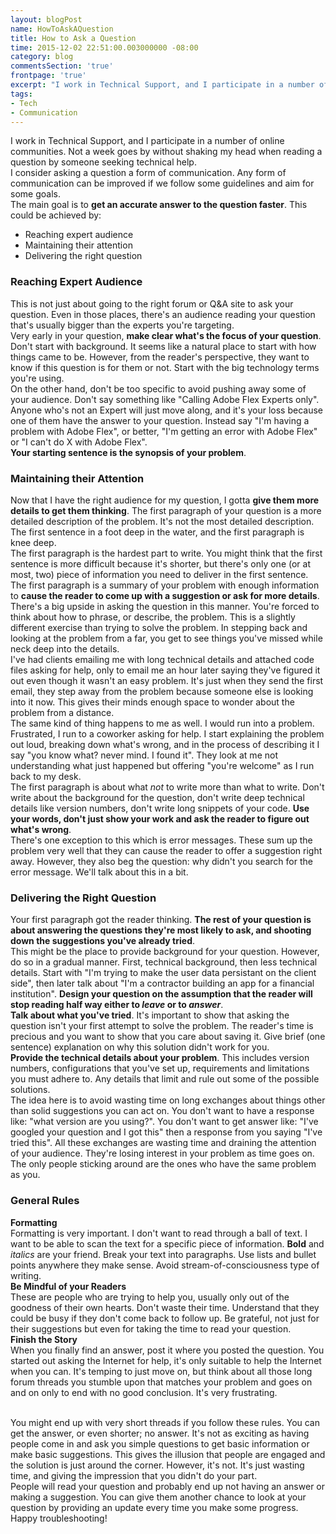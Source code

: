 ```yaml
---
layout: blogPost
name: HowToAskAQuestion
title: How to Ask a Question
time: 2015-12-02 22:51:00.003000000 -08:00
category: blog
commentsSection: 'true'
frontpage: 'true'
excerpt: "I work in Technical Support, and I participate in a number of online communities and not a week passes by without shaking my head when reading a question by someone seeking technical help."
tags: 
- Tech
- Communication
---
```


I work in Technical Support, and I participate in a number of online communities. Not a week goes by without shaking my head when reading a question by someone seeking technical help.  
I consider asking a question a form of communication. Any form of communication can be improved if we follow some guidelines and aim for some goals.  
The main goal is to **get an accurate answer to the question faster**. This could be achieved by:  
- Reaching expert audience  
- Maintaining their attention  
- Delivering the right question  

### Reaching Expert Audience
This is not just about going to the right forum or Q&A site to ask your question. Even in those places, there's an audience reading your question that's usually bigger than the experts you're targeting.  
Very early in your question, **make clear what's the focus of your question**. Don't start with background. It seems like a natural place to start with how things came to be. However, from the reader's perspective, they want to know if this question is for them or not. Start with the big technology terms you're using.  
On the other hand, don't be too specific to avoid pushing away some of your audience. Don't say something like "Calling Adobe Flex Experts only". Anyone who's not an Expert will just move along, and it's your loss because one of them have the answer to your question. Instead say "I'm having a problem with Adobe Flex", or better, "I'm getting an error with Adobe Flex" or "I can't do X with Adobe Flex".  
**Your starting sentence is the synopsis of your problem**.  

### Maintaining their Attention
Now that I have the right audience for my question, I gotta **give them more details to get them thinking**. The first paragraph of your question is a more detailed description of the problem. It's not the most detailed description. The first sentence in a foot deep in the water, and the first paragraph is knee deep.  
The first paragraph is the hardest part to write. You might think that the first sentence is more difficult because it's shorter, but there's only one (or at most, two) piece of information you need to deliver in the first sentence. The first paragraph is a summary of your problem with enough information to **cause the reader to come up with a suggestion or ask for more details**.  
There's a big upside in asking the question in this manner. You're forced to think about how to phrase, or describe, the problem. This is a slightly different exercise than trying to solve the problem. In stepping back and looking at the problem from a far, you get to see things you've missed while neck deep into the details.  
I've had clients emailing me with long technical details and attached code files asking for help, only to email me an hour later saying they've figured it out even though it wasn't an easy problem. It's just when they send the first email, they step away from the problem because someone else is looking into it now. This gives their minds enough space to wonder about the problem from a distance.  
The same kind of thing happens to me as well. I would run into a problem. Frustrated, I run to a coworker asking for help. I start explaining the problem out loud, breaking down what's wrong, and in the process of describing it I say "you know what? never mind. I found it". They look at me not understanding what just happened but offering "you're welcome" as I run back to my desk.  
The first paragraph is about what *not* to write more than what to write. Don't write about the background for the question, don't write deep technical details like version numbers, don't write long snippets of your code. **Use your words, don't just show your work and ask the reader to figure out what's wrong**.  
There's one exception to this which is error messages. These sum up the problem very well that they can cause the reader to offer a suggestion right away. However, they also beg the question: why didn't you search for the error message. We'll talk about this in a bit.  

### Delivering the Right Question
Your first paragraph got the reader thinking. **The rest of your question is about answering the questions they're most likely to ask, and shooting down the suggestions you've already tried**.  
This might be the place to provide background for your question. However, do so in a gradual manner. First, technical background, then less technical details. Start with "I'm trying to make the user data persistant on the client side", then later talk about "I'm a contractor building an app for a financial institution". **Design your question on the assumption that the reader will stop reading half way either to _leave_ or to *answer***.  
**Talk about what you've tried**. It's important to show that asking the question isn't your first attempt to solve the problem. The reader's time is precious and you want to show that you care about saving it. Give brief (one sentence) explanation on why this solution didn't work for you.  
**Provide the technical details about your problem**. This includes version numbers, configurations that you've set up, requirements and limitations you must adhere to. Any details that limit and rule out some of the possible solutions.  
The idea here is to avoid wasting time on long exchanges about things other than solid suggestions you can act on. You don't want to have a response like: "what version are you using?". You don't want to get answer like: "I've googled your question and I got this" then a response from you saying "I've tried this". All these exchanges are wasting time and draining the attention of your audience. They're losing interest in your problem as time goes on. The only people sticking around are the ones who have the same problem as you.  

### General Rules
**Formatting**  
Formatting is very important. I don't want to read through a ball of text. I want to be able to scan the text for a specific piece of information. **Bold** and *italics* are your friend. Break your text into paragraphs. Use lists and bullet points anywhere they make sense. Avoid stream-of-consciousness type of writing.  
**Be Mindful of your Readers**  
These are people who are trying to help you, usually only out of the goodness of their own hearts. Don't waste their time. Understand that they could be busy if they don't come back to follow up. Be grateful, not just for their suggestions but even for taking the time to read your question.  
**Finish the Story**  
When you finally find an answer, post it where you posted the question. You started out asking the Internet for help, it's only suitable to help the Internet when you can. It's temping to just move on, but think about all those long forum threads you stumble upon that matches your problem and goes on and on only to end with no good conclusion. It's very frustrating.  
<br/> 
  
You might end up with very short threads if you follow these rules. You can get the answer, or even shorter; no answer. It's not as exciting as having people come in and ask you simple questions to get basic information or make basic suggestions. This gives the illusion that people are engaged and the solution is just around the corner. However, it's not. It's just wasting time, and giving the impression that you didn't do your part.  
People will read your question and probably end up not having an answer or making a suggestion. You can give them another chance to look at your question by providing an update every time you make some progress.  
Happy troubleshooting!